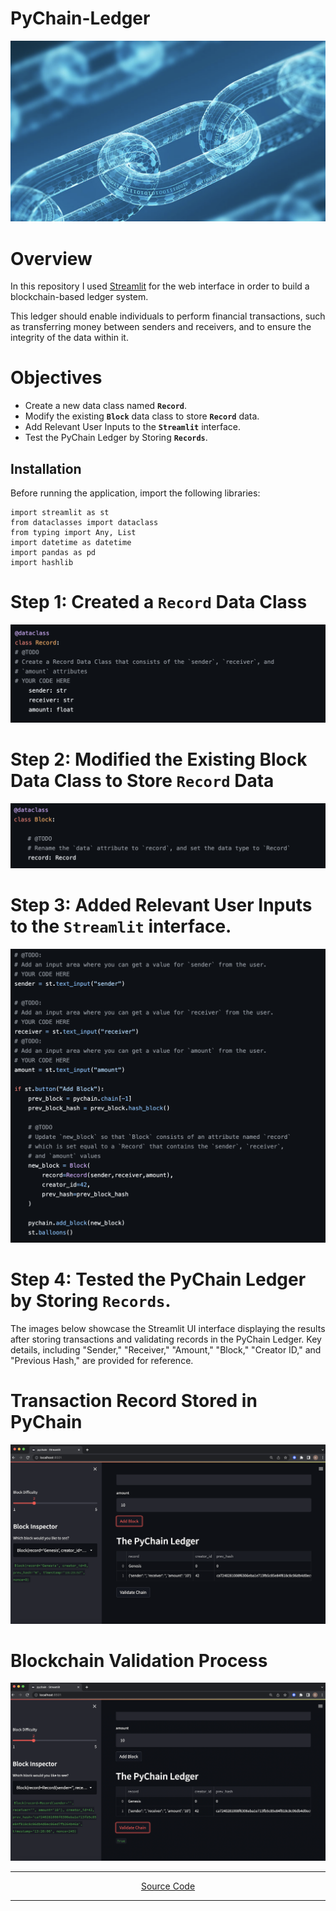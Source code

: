 # PyChain-Ledger

![Display](Resources/Blockchain.png)

# Overview

In this repository I used [Streamlit](https://streamlit.io/) for the web interface in order to build a blockchain-based ledger system.

This ledger should enable individuals to perform financial transactions, such as transferring money between senders and receivers, and to ensure the integrity of the data within it.

# Objectives

* Create a new data class named **`Record`**.
* Modify the existing **`Block`** data class to store **`Record`** data.
* Add Relevant User Inputs to the **`Streamlit`** interface.
* Test the PyChain Ledger by Storing **`Records`**.

## Installation

Before running the application, import the following libraries:

````
import streamlit as st
from dataclasses import dataclass
from typing import Any, List
import datetime as datetime
import pandas as pd
import hashlib
````


# Step 1: Created a **`Record`** Data Class

![Display](Resources/dataclass.png)


# Step 2: Modified the Existing Block Data Class to Store **`Record`** Data

![Display](Resources/Blockmodification.png)


# Step 3: Added Relevant User Inputs to the **`Streamlit`** interface.

![Display](Resources/userinputs.png)

# Step 4: Tested the PyChain Ledger by Storing **`Records`**.

The images below showcase the Streamlit UI interface displaying the results after storing transactions and validating records in the PyChain Ledger. Key details, including "Sender," "Receiver," "Amount," "Block," "Creator ID," and "Previous Hash," are provided for reference.

# Transaction Record Stored in PyChain 

![Display](Resources/Addingnewblock.png)

# Blockchain Validation Process

![Display](Resources/BlockchainvalidationPychain.png)

---

<div align="center">
   
   [Source Code](https://github.com/kelvinkissi/PyChain-Ledger/blob/main/pychain.py)
   
</div>

---
